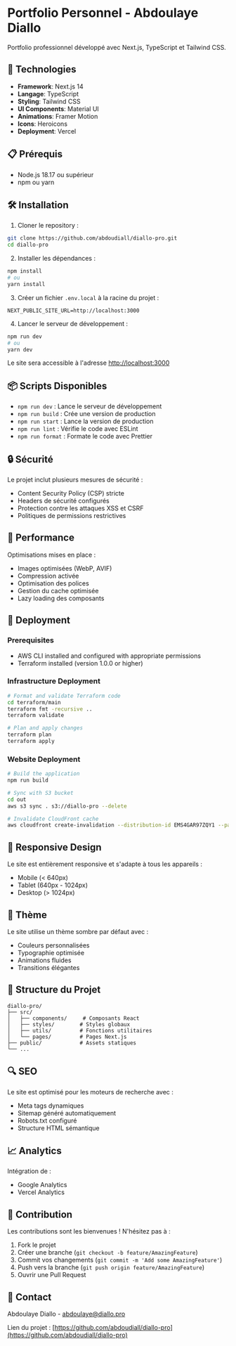 # Portfolio Personnel - Abdoulaye Diallo

Portfolio professionnel développé avec Next.js, TypeScript et Tailwind CSS.

## 🚀 Technologies

- **Framework**: Next.js 14
- **Langage**: TypeScript
- **Styling**: Tailwind CSS
- **UI Components**: Material UI
- **Animations**: Framer Motion
- **Icons**: Heroicons
- **Deployment**: Vercel

## 📋 Prérequis

- Node.js 18.17 ou supérieur
- npm ou yarn

## 🛠 Installation

1. Cloner le repository :
```bash
git clone https://github.com/abdoudiall/diallo-pro.git
cd diallo-pro
```

2. Installer les dépendances :
```bash
npm install
# ou
yarn install
```

3. Créer un fichier `.env.local` à la racine du projet :
```env
NEXT_PUBLIC_SITE_URL=http://localhost:3000
```

4. Lancer le serveur de développement :
```bash
npm run dev
# ou
yarn dev
```

Le site sera accessible à l'adresse [http://localhost:3000](http://localhost:3000)

## 📦 Scripts Disponibles

- `npm run dev` : Lance le serveur de développement
- `npm run build` : Crée une version de production
- `npm run start` : Lance la version de production
- `npm run lint` : Vérifie le code avec ESLint
- `npm run format` : Formate le code avec Prettier

## 🔒 Sécurité

Le projet inclut plusieurs mesures de sécurité :
- Content Security Policy (CSP) stricte
- Headers de sécurité configurés
- Protection contre les attaques XSS et CSRF
- Politiques de permissions restrictives

## 🚀 Performance

Optimisations mises en place :
- Images optimisées (WebP, AVIF)
- Compression activée
- Optimisation des polices
- Gestion du cache optimisée
- Lazy loading des composants

## 🚢 Deployment

### Prerequisites

- AWS CLI installed and configured with appropriate permissions
- Terraform installed (version 1.0.0 or higher)

### Infrastructure Deployment

```bash
# Format and validate Terraform code
cd terraform/main
terraform fmt -recursive ..
terraform validate

# Plan and apply changes
terraform plan
terraform apply
```

### Website Deployment

```bash
# Build the application
npm run build

# Sync with S3 bucket
cd out
aws s3 sync . s3://diallo-pro --delete

# Invalidate CloudFront cache
aws cloudfront create-invalidation --distribution-id EMS4GAR97ZQY1 --paths "/*"
```

## 📱 Responsive Design

Le site est entièrement responsive et s'adapte à tous les appareils :
- Mobile (< 640px)
- Tablet (640px - 1024px)
- Desktop (> 1024px)

## 🎨 Thème

Le site utilise un thème sombre par défaut avec :
- Couleurs personnalisées
- Typographie optimisée
- Animations fluides
- Transitions élégantes

## 📄 Structure du Projet

```
diallo-pro/
├── src/
│   ├── components/     # Composants React
│   ├── styles/        # Styles globaux
│   ├── utils/         # Fonctions utilitaires
│   └── pages/         # Pages Next.js
├── public/            # Assets statiques
└── ...
```

## 🔍 SEO

Le site est optimisé pour les moteurs de recherche avec :
- Meta tags dynamiques
- Sitemap généré automatiquement
- Robots.txt configuré
- Structure HTML sémantique

## 📈 Analytics

Intégration de :
- Google Analytics
- Vercel Analytics

## 🤝 Contribution

Les contributions sont les bienvenues ! N'hésitez pas à :
1. Fork le projet
2. Créer une branche (`git checkout -b feature/AmazingFeature`)
3. Commit vos changements (`git commit -m 'Add some AmazingFeature'`)
4. Push vers la branche (`git push origin feature/AmazingFeature`)
5. Ouvrir une Pull Request

## 👤 Contact

Abdoulaye Diallo - abdoulaye@diallo.pro

Lien du projet : [https://github.com/abdoudiall/diallo-pro](https://github.com/abdoudiall/diallo-pro)

